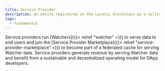 ```yaml
---
title: Service Provider
description: An entity registered on the Laconic blockchain as a seller of IPLD blocks.
tags:
  - fundamental
---
```


Service providers run [Watchers]({{< relref "watcher" >}}) to serve data to end users and join the [Service Provider Marketplace]({{< relref "service-provider-marketplace" >}}) to become part of a federated cache for serving Watcher data. Service providers generate revenue by serving Watcher data and benefit from a sustainable and decentralized operating model for DApp developers.
